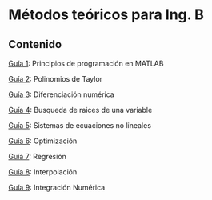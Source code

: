 # Métodos teóricos para Ing. B

## Contenido
[Guía 1](<./Guia 1/>): Principios de programación en MATLAB

[Guía 2](<./Guia 2/>): Polinomios de Taylor

[Guía 3](<./Guia 3/>): Diferenciación numérica

[Guía 4](<./Guia 4/>): Busqueda de raices de una variable

[Guía 5](<./Guia 5/>): Sistemas de ecuaciones no lineales

[Guía 6](<./Guia 6/>): Optimización

[Guía 7](<./Guia 7/>): Regresión

[Guía 8](<./Guia 8/>): Interpolación

[Guía 9](<./Guia 9/>): Integración Numérica